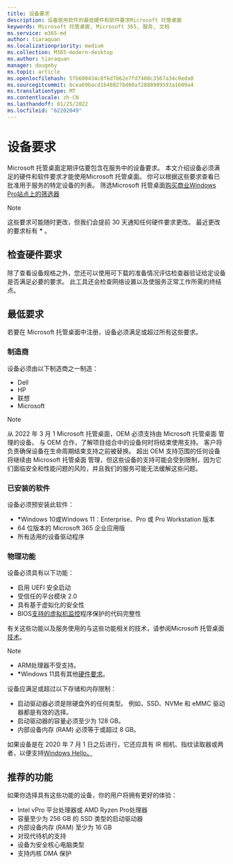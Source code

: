 ```yaml
---
title: 设备要求
description: 设备使用软件的最低硬件和软件要求Microsoft 托管桌面
keywords: Microsoft 托管桌面, Microsoft 365, 服务, 文档
ms.service: m365-md
author: tiaraquan
ms.localizationpriority: medium
ms.collection: M365-modern-desktop
ms.author: tiaraquan
manager: dougeby
ms.topic: article
ms.openlocfilehash: 5fb600434c8f6d7b62e7fd7408c3567a34c0eda0
ms.sourcegitcommit: bcea69bacd1b48827bd60af2880909593a1609a4
ms.translationtype: MT
ms.contentlocale: zh-CN
ms.lasthandoff: 01/25/2022
ms.locfileid: "62202049"
---
```

# <a name="device-requirements"></a>设备要求

Microsoft 托管桌面定期评估要包含在服务中的设备要求。 本文介绍设备必须满足的硬件和软件要求才能使用Microsoft 托管桌面。 你可以根据这些要求查看已批准用于服务的特定设备的列表。 筛选Microsoft 托管桌面[购买商业Windows Pro站点上的筛选器](https://www.microsoft.com/en-us/windows/business/devices)

> [!NOTE]
> 这些要求可能随时更改，但我们会提前 30 天通知任何硬件要求更改。 最近更改的要求标有 <b>\*</b> 。 

## <a name="check-hardware-requirements"></a>检查硬件要求

除了查看设备规格之外，您还可以使用可下载的准备情况评估检查[](../get-ready/readiness-assessment-downloadable.md)器验证给定设备是否满足必要的要求。 此工具还会检查网络设置以及使服务正常工作所需的终结点。

## <a name="minimum-requirements"></a>最低要求

若要在 Microsoft 托管桌面中注册，设备必须满足或超过所有这些要求。

### <a name="manufacturer"></a>制造商

设备必须由以下制造商之一制造：

- Dell
- HP
- 联想
- Microsoft

> [!NOTE] 
> 从 2022 年 3 月 1 Microsoft 托管桌面，OEM 必须支持由 Microsoft 托管桌面 管理的设备。 与 OEM 合作，了解项目组合中的设备何时将结束使用支持。 客户将负责确保设备在生命周期结束支持之前被替换。 超出 OEM 支持范围的任何设备将继续由 Microsoft 托管桌面 管理，但这些设备的支持可能会受到限制，因为它们面临安全和性能问题的风险，并且我们的服务可能无法缓解这些问题。
</b>

### <a name="installed-software"></a>已安装的软件

设备必须预安装此软件：

- <b>\*</b>Windows 10或Windows 11：Enterprise、Pro 或 Pro Workstation 版本
- 64 位版本的 Microsoft 365 企业应用版 
- 所有适用的设备驱动程序


### <a name="physical-features"></a>物理功能

设备必须具有以下功能：

- 启用 UEFI 安全启动 
- 受信任的平台模块 2.0 
- 具有基于虚拟化的安全性 
- BIOS[支持的虚拟机监控](/windows-hardware/drivers/bringup/device-guard-and-credential-guard)程序保护的代码完整性

有关这些功能以及服务使用的与这些功能相关的技术，请参阅Microsoft 托管桌面[技术](../intro/technologies.md)。

> [!NOTE]
>- ARM处理器不受支持。
>- <b>\*</b>Windows 11具有其他[硬件要求](/windows/whats-new/windows-11-requirements)。

设备应满足或超过以下存储和内存限制：

- 启动驱动器必须是除硬盘外的任何类型。 例如，SSD、NVMe 和 eMMC 驱动器都是有效的选择。
- 启动驱动器的容量必须至少为 128 GB。
- 内部设备内存 (RAM) 必须等于或超过 8 GB。

如果设备是在 2020 年 7 月 1 日之后进行，它还应具有 IR 相机、指纹读取器或两者，以便支持[Windows Hello。](/windows-hardware/design/device-experiences/windows-hello-enhanced-sign-in-security)

## <a name="recommended-features"></a>推荐的功能

如果你选择具有这些功能的设备，你的用户将拥有更好的体验：

- Intel vPro 平台处理器或 AMD Ryzen Pro处理器
- 容量至少为 256 GB 的 SSD 类型的启动驱动器
- 内部设备内存 (RAM) 至少为 16 GB
- 对现代待机的支持
- 设备为安全核心电脑类型
- 支持内核 DMA 保护

